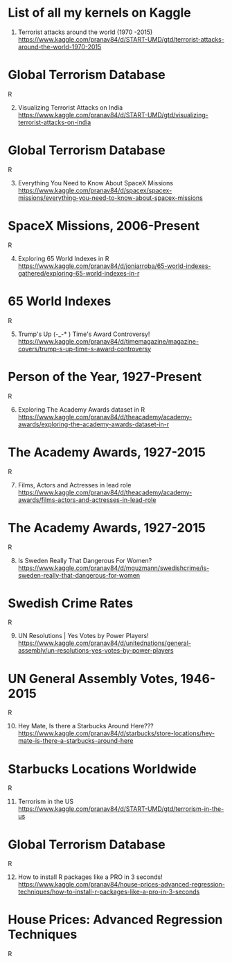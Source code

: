 # List of all my kernels on Kaggle

1. Terrorist attacks around the world (1970 -2015) <br>
  https://www.kaggle.com/pranav84/d/START-UMD/gtd/terrorist-attacks-around-the-world-1970-2015<br>
  # Global Terrorism Database <br>
  R

2. Visualizing Terrorist Attacks on India <br>
  https://www.kaggle.com/pranav84/d/START-UMD/gtd/visualizing-terrorist-attacks-on-india <br>
  # Global Terrorism Database <br>
  R

3. Everything You Need to Know About SpaceX Missions <br>
  https://www.kaggle.com/pranav84/d/spacex/spacex-missions/everything-you-need-to-know-about-spacex-missions <br>
  # SpaceX Missions, 2006-Present <br>
  R

4. Exploring 65 World Indexes in R <br>
  https://www.kaggle.com/pranav84/d/joniarroba/65-world-indexes-gathered/exploring-65-world-indexes-in-r <br>
  # 65 World Indexes <br>
  R

5. Trump's Up (-_-* ) Time's Award Controversy! <br>
  https://www.kaggle.com/pranav84/d/timemagazine/magazine-covers/trump-s-up-time-s-award-controversy <br>
  # Person of the Year, 1927-Present <br>
  R

6. Exploring The Academy Awards dataset in R <br>
  https://www.kaggle.com/pranav84/d/theacademy/academy-awards/exploring-the-academy-awards-dataset-in-r <br>
  # The Academy Awards, 1927-2015 <br>
  R

7. Films, Actors and Actresses in lead role <br>
  https://www.kaggle.com/pranav84/d/theacademy/academy-awards/films-actors-and-actresses-in-lead-role <br>
  # The Academy Awards, 1927-2015 <br>
  R 

8. Is Sweden Really That Dangerous For Women? <br>
  https://www.kaggle.com/pranav84/d/mguzmann/swedishcrime/is-sweden-really-that-dangerous-for-women <br>
  # Swedish Crime Rates <br>
  R

9. UN Resolutions | Yes Votes by Power Players! <br>
  https://www.kaggle.com/pranav84/d/unitednations/general-assembly/un-resolutions-yes-votes-by-power-players <br>
  # UN General Assembly Votes, 1946-2015 <br>
  R

10. Hey Mate, Is there a Starbucks Around Here??? <br>
  https://www.kaggle.com/pranav84/d/starbucks/store-locations/hey-mate-is-there-a-starbucks-around-here <br>
  # Starbucks Locations Worldwide <br>
  R

11. Terrorism in the US <br>
  https://www.kaggle.com/pranav84/d/START-UMD/gtd/terrorism-in-the-us <br>
  # Global Terrorism Database <br>
  R

12. How to install R packages like a PRO in 3 seconds! <br>
  https://www.kaggle.com/pranav84/house-prices-advanced-regression-techniques/how-to-install-r-packages-like-a-pro-in-3-seconds <br>
  # House Prices: Advanced Regression Techniques <br>
  R
